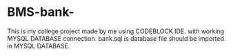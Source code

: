 # BMS-bank-
This is my college project made by me using CODEBLOCK IDE.
with working MYSQL DATABASE connection.
bank.sql is database file should be imported in MYSQL DATABASE.
